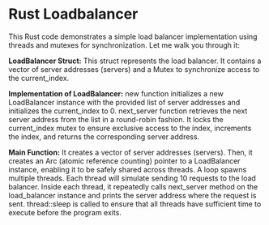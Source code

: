 # Rust Loadbalancer

This Rust code demonstrates a simple load balancer implementation using threads and mutexes for synchronization. Let me walk you through it:

**LoadBalancer Struct:** This struct represents the load balancer. It contains a vector of server addresses (servers) and a Mutex to synchronize access to the current_index.

**Implementation of LoadBalancer:**
new function initializes a new LoadBalancer instance with the provided list of server addresses and initializes the current_index to 0.
next_server function retrieves the next server address from the list in a round-robin fashion. It locks the current_index mutex to ensure exclusive access to the index, increments the index, and returns the corresponding server address.

**Main Function:**
It creates a vector of server addresses (servers).
Then, it creates an Arc (atomic reference counting) pointer to a LoadBalancer instance, enabling it to be safely shared across threads.
A loop spawns multiple threads. Each thread will simulate sending 10 requests to the load balancer.
Inside each thread, it repeatedly calls next_server method on the load_balancer instance and prints the server address where the request is sent.
thread::sleep is called to ensure that all threads have sufficient time to execute before the program exits.